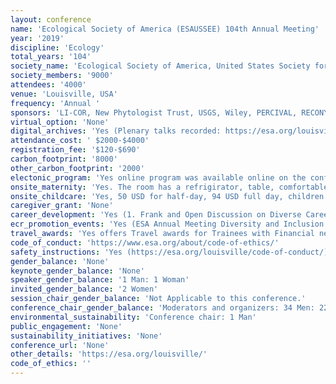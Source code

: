```yaml
---
layout: conference 
name: 'Ecological Society of America (ESAUSSEE) 104th Annual Meeting'
year: '2019'
discipline: 'Ecology'
total_years: '104'
society_name: 'Ecological Society of America, United States Society for Ecological Economics'
society_members: '9000'
attendees: '4000'
venue: 'Louisville, USA'
frequency: 'Annual '
sponsors: 'LI-COR, New Phytologist Trust, USGS, Wiley, PERCIVAL, RECONYX, PLOS ONE'
virtual_option: 'None'
digital_archives: 'Yes (Plenary talks recorded: https://esa.org/louisville/plenary-session-videos/)'
attendance_cost: ' $2000-$4000'
registration_fee: '$120-$690'
carbon_footprint: '8000'
other_carbon_footprint: '2000'
electonic_program: 'Yes online program was available online on the conference website.'
onsite_maternity: 'Yes. The room has a refrigirator, table, comfortable chair and a power outlet'
onsite_childcare: 'Yes, 50 USD for half-day, 94 USD full day, children aged 6 months to 12 years. Not Free but on-site (ESA is pleased to be partnering with KiddieCorp again for the 104th Annual Meeting. KiddieCorp is in its thirty-second year of providing high quality children’s programs and youth services to conventions, trade shows and special events.Kiddie corp 30th anniversary logo. The program is for children ages 6 months through 12 years old. The dates for the program are Monday – Friday, August 12-16, 2019 and will be located at the Louisville, KY. Snacks and beverages will be provided, and meals need to be supplied by parents each day. Register early as availability is limited and handled on a first-come, first-served basis.  The cost for the children’s program: $49.50: Half Day AM (7:30 AM – 1:00 PM), $45.00: Half Day PM (1:00 AM – 6:00 PM), $94.50: Full Day (7:30 AM – 6:00 PM) '
caregiver_grant: 'None'
career_development: 'Yes (1. Frank and Open Discussion on Diverse Career Pathways in Ecology: https://eco.confex.com/eco/2019/meetingapp.cgi/Session/15800   2. Student Networking Workshop: Tips for making productive connections at ESA 2019! https://eco.confex.com/eco/2019/meetingapp.cgi/Session/15820   3.Early Career Mentoring Program Breakfast:  https://eco.confex.com/eco/2019/meetingapp.cgi/Session/16583   4. Endless Possibilities: A Showcase of the Many Ecological Career Options: https://eco.confex.com/eco/2019/meetingapp.cgi/Session/15857  5. First Year on the Job: Tips and Traps: https://eco.confex.com/eco/2019/meetingapp.cgi/Session/15718   6. Science Communication on the Fly: Improve your Science: https://eco.confex.com/eco/2019/meetingapp.cgi/Session/15829   7. Non-Traditional Postdocs: A Panel Discussion on Interdisciplinary Postdoc Opportunities: https://eco.confex.com/eco/2019/meetingapp.cgi/Session/15718   8. Conversations with NSF: Research and Training Opportunities: https://eco.confex.com/eco/2019/meetingapp.cgi/Session/15576  9.Certified Ecologists Networking Mixer: https://eco.confex.com/eco/2019/meetingapp.cgi/Session/16593  10.Early Career Ecologists Section Business Meeting: https://eco.confex.com/eco/2019/meetingapp.cgi/Session/16175  11.The Power of Mentoring in Career Development: Link: https://eco.confex.com/eco/2019/meetingapp.cgi/Session/16626  12.Early Career Mentoring Program Breakfast.)'
ecr_promotion_events: 'Yes (ESA Annual Meeting Diversity and Inclusion Scholarship)'
travel_awards: 'Yes offers Travel awards for Trainees with Financial needs'
code_of_conduct: 'https://www.esa.org/about/code-of-ethics/'
safety_instructions: 'Yes (https://esa.org/louisville/code-of-conduct/)'
gender_balance: 'None'
keynote_gender_balance: 'None'
speaker_gender_balance: '1 Man: 1 Woman'
invited_gender_balance: '2 Women'
session_chair_gender_balance: 'Not Applicable to this conference.'
conference_chair_gender_balance: 'Moderators and organizers: 34 Men: 22 Women'
environmental_sustainability: 'Conference chair: 1 Man'
public_engagement: 'None'
sustainability_initiatives: 'None'
conference_url: 'None'
other_details: 'https://esa.org/louisville/'
code_of_ethics: ''
---
```

